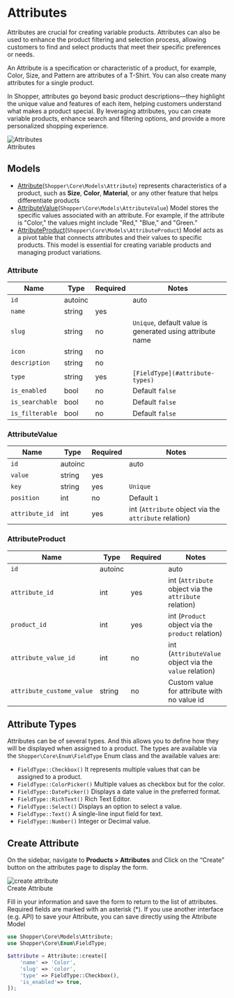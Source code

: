 # Attributes

Attributes are crucial for creating variable products. Attributes can also be used to enhance the product filtering and selection process, 
allowing customers to find and select products that meet their specific preferences or needs.

An Attribute is a specification or characteristic of a product, for example, Color, Size, and Pattern are attributes of a T-Shirt.
You can also create many attributes for a single product.

In Shopper, attributes go beyond basic product descriptions—they highlight the unique value and features of each item, 
helping customers understand what makes a product special. By leveraging attributes, you can create variable products, 
enhance search and filtering options, and provide a more personalized shopping experience.

<div class="screenshot">
    <img src="/screenshots/{{version}}/attributes.png" alt="Attributes">
    <div class="caption">Attributes</div>
</div>

## Models

- [Attribute](#attribute)(`Shopper\Core\Models\Attribute`) represents characteristics of a product, such as **Size**, **Color**, **Material**, or any other feature that helps differentiate products
- [AttributeValue](#attributevalue)(`Shopper\Core\Models\AttributeValue`) Model stores the specific values associated with an attribute. For example, if the attribute is "Color," the values might include "Red," "Blue," and "Green."
- [AttributeProduct](#attributeproduct)(`Shopper\Core\Models\AttributeProduct`) Model acts as a pivot table that connects attributes and their values to specific products. This model is essential for creating variable products and managing product variations.

### Attribute

| Name            | Type    | Required | Notes                                                     |
|-----------------|---------|----------|-----------------------------------------------------------|
| `id`            | autoinc |          | auto                                                      |
| `name`          | string  | yes      |                                                           |
| `slug`          | string  | no       | `Unique`, default value is generated using attribute name |
| `icon`          | string  | no       |                                                           |
| `description`   | string  | no       |                                                           |
| `type`          | string  | yes      | `[FieldType](#attribute-types)`                           |
| `is_enabled`    | bool    | no       | Default `false`                                           |
| `is_searchable` | bool    | no       | Default `false`                                           |
| `is_filterable` | bool    | no       | Default `false`                                           |

### AttributeValue

| Name           | Type    | Required | Notes                                                 |
|----------------|---------|----------|-------------------------------------------------------|
| `id`           | autoinc |          | auto                                                  |
| `value`        | string  | yes      |                                                       |
| `key`          | string  | yes      | `Unique`                                              |
| `position`     | int     | no       | Default `1`                                           |
| `attribute_id` | int     | yes      | int (`Attribute` object via the `attribute` relation) |

### AttributeProduct

| Name                      | Type    | Required | Notes                                                  |
|---------------------------|---------|----------|--------------------------------------------------------|
| `id`                      | autoinc |          | auto                                                   |
| `attribute_id`            | int     | yes      | int (`Attribute` object via the `attribute` relation)  |
| `product_id`              | int     | yes      | int (`Product` object via the `product` relation)      |
| `attribute_value_id`      | int     | no       | int (`AttributeValue` object via the `value` relation) |
| `attribute_custome_value` | string  | no       | Custom value for attribute with no value id            |

## Attribute Types

Attributes can be of several types. And this allows you to define how they will be displayed when assigned to a product.
The types are available via the `Shopper\Core\Enum\FieldType` Enum class and the available values are:

- `FieldType::Checkbox()` It represents multiple values that can be assigned to a product.
- `FieldType::ColorPicker()` Multiple values as checkbox but for the color.
- `FieldType::DatePicker()` Displays a date value in the preferred format.
- `FieldType::RichText()` Rich Text Editor.
- `FieldType::Select()` Displays an option to select a value.
- `FieldType::Text()` A single-line input field for text.
- `FieldType::Number()` Integer or Decimal value.

## Create Attribute

On the sidebar, navigate to **Products > Attributes** and Click on the “Create” button on the attributes page to display the form.

<div class="screenshot">
  <img src="/screenshots/{{version}}/attribute-form.png" alt="create attribute">
  <div class="caption">Create Attribute</div>
</div>

Fill in your information and save the form to return to the list of attributes. Required fields are marked with an asterisk (*).
If you use another interface (e.g. API) to save your Attribute, you can save directly using the Attribute Model

```php
use Shopper\Core\Models\Attribute;
use Shopper\Core\Enum\FieldType;

$attribute = Attribute::create([
    'name' => 'Color',
    'slug' => 'color',
    'type' => FieldType::Checkbox(),
    'is_enabled'=> true,
]);
```

